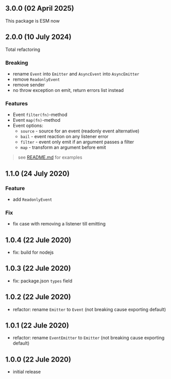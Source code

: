 ## 3.0.0 (02 April 2025)

This package is ESM now

## 2.0.0 (10 July 2024)

Total refactoring

### Breaking

- rename `Event` into `Emitter` and `AsyncEvent` into `AsyncEmitter`
- remove `ReadonlyEvent`
- remove sender
- no throw exception on emit, return errors list instead

### Features

- Event `filter(fn)`-method
- Event `map(fn)`-method
- Event options:
  - `source` - source for an event (readonly event alternative)
  - `bail` - event reaction on any listener error
  - `filter` - event only emit if an argument passes a filter
  - `map` - transform an argument before emit

> see [README.md](README.md) for examples

## 1.1.0 (24 July 2020)

### Feature

- add `ReadonlyEvent`

### Fix

- fix case with removing a listener till emitting

## 1.0.4 (22 Jule 2020)

- fix: build for nodejs

## 1.0.3 (22 Jule 2020)

- fix: package.json `types` field

## 1.0.2 (22 Jule 2020)

- refactor: rename `Emitter` to `Event` (not breaking cause exporting default)

## 1.0.1 (22 Jule 2020)

- refactor: rename `EventEmitter` to `Emitter` (not breaking cause exporting default)

## 1.0.0 (22 Jule 2020)

- initial release
